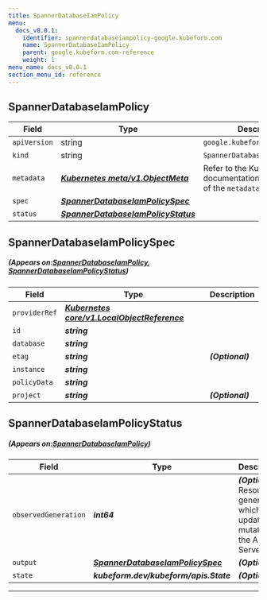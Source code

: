 ```yaml
---
title: SpannerDatabaseIamPolicy
menu:
  docs_v0.0.1:
    identifier: spannerdatabaseiampolicy-google.kubeform.com
    name: SpannerDatabaseIamPolicy
    parent: google.kubeform.com-reference
    weight: 1
menu_name: docs_v0.0.1
section_menu_id: reference
---
```


## SpannerDatabaseIamPolicy
| Field | Type | Description |
| ------ | ----- | ----------- |
| `apiVersion` | string | `google.kubeform.com/v1alpha1` |
|    `kind` | string | `SpannerDatabaseIamPolicy` |
| `metadata` | ***[Kubernetes meta/v1.ObjectMeta](https://kubernetes.io/docs/reference/generated/kubernetes-api/v1.13/#objectmeta-v1-meta)***|Refer to the Kubernetes API documentation for the fields of the `metadata` field.|
| `spec` | ***[SpannerDatabaseIamPolicySpec](#SpannerDatabaseIamPolicySpec)***||
| `status` | ***[SpannerDatabaseIamPolicyStatus](#SpannerDatabaseIamPolicyStatus)***||
## SpannerDatabaseIamPolicySpec
##### (Appears on:[SpannerDatabaseIamPolicy](#SpannerDatabaseIamPolicy), [SpannerDatabaseIamPolicyStatus](#SpannerDatabaseIamPolicyStatus))
| Field | Type | Description |
| ------ | ----- | ----------- |
| `providerRef` | ***[Kubernetes core/v1.LocalObjectReference](https://kubernetes.io/docs/reference/generated/kubernetes-api/v1.13/#localobjectreference-v1-core)***||
| `id` | ***string***||
| `database` | ***string***||
| `etag` | ***string***| ***(Optional)*** |
| `instance` | ***string***||
| `policyData` | ***string***||
| `project` | ***string***| ***(Optional)*** |
## SpannerDatabaseIamPolicyStatus
##### (Appears on:[SpannerDatabaseIamPolicy](#SpannerDatabaseIamPolicy))
| Field | Type | Description |
| ------ | ----- | ----------- |
| `observedGeneration` | ***int64***| ***(Optional)*** Resource generation, which is updated on mutation by the API Server.|
| `output` | ***[SpannerDatabaseIamPolicySpec](#SpannerDatabaseIamPolicySpec)***| ***(Optional)*** |
| `state` | ***kubeform.dev/kubeform/apis.State***| ***(Optional)*** |
---
